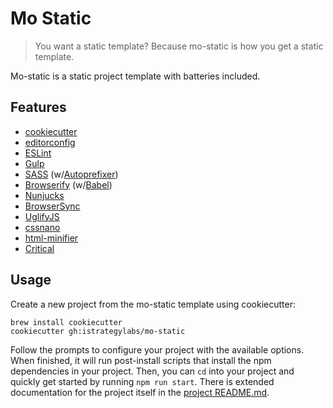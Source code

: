 # Mo Static

> You want a static template? Because mo-static is how you get a static
template.

Mo-static is a static project template with batteries included.

## Features

* [cookiecutter](https://github.com/audreyr/cookiecutter)
* [editorconfig](http://editorconfig.org/)
* [ESLint](http://eslint.org/)
* [Gulp](http://gulpjs.com/)
* [SASS](https://github.com/dlmanning/gulp-sass) (w/[Autoprefixer](https://autoprefixer.github.io/))
* [Browserify](http://browserify.org/) (w/[Babel](https://babeljs.io/))
* [Nunjucks](https://mozilla.github.io/nunjucks/)
* [BrowserSync](http://www.browsersync.io/)
* [UglifyJS](https://github.com/mishoo/UglifyJS2/)
* [cssnano](https://github.com/ben-eb/cssnano)
* [html-minifier](https://github.com/kangax/html-minifier)
* [Critical](https://github.com/addyosmani/critical)


## Usage

Create a new project from the mo-static template using cookiecutter:

```
brew install cookiecutter
cookiecutter gh:istrategylabs/mo-static
```

Follow the prompts to configure your project with the available options. When
finished, it will run post-install scripts that install the npm dependencies in
your project. Then, you can `cd` into your project and quickly get started by
running `npm run start`. There is extended documentation for the project itself
in the [project README.md](https://github.com/istrategylabs/mo-static/blob/master/%7B%7B%20cookiecutter.repo_name%20%7D%7D/README.md).
